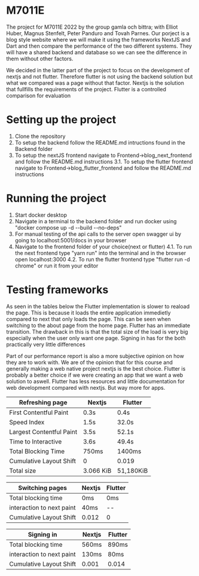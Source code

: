 # M7011E

The project for M7011E 2022 by the group gamla och bittra; with Elliot Huber, Magnus Stenfelt, Peter Panduro and Tovah Parnes.
Our porject is a blog style website where we will make it using the frameworks NextJS and Dart and
then compare the performance of the two different systems. They will have a shared
backend and database so we can see the difference in them without other factors.

We decided in the latter part of the project to focus on the development of nextjs and not flutter.
Therefore flutter is not using the backend solution but what we compared was a page without that factor.
Nextjs is the solution that fullfills the requirements of the project. 
Flutter is a controlled comparison for evaluation

# Setting up the project
1. Clone the repository
2. To setup the backend follow the README.md intructions found in the Backend folder 
3. To setup the nextJS frontend navigate to Frontend->blog_next_frontend and follow the README.md instructions
3.1. To setup the flutter frontend navigate to Frontend->blog_flutter_frontend and follow the README.md instructions

# Running the project
1. Start docker desktop
2. Navigate in a terminal to the backend folder and run docker using "docker compose up -d --build --no-deps"
3. For manual testing of the api calls to the server open swagger ui by going to localhost:5001/docs in your browser
4. Navigate to the frontend folder of your choice(next or flutter)
4.1. To run the next frontend type "yarn run" into the terminal and in the browser open localhost:3000
4.2. To run the flutter frontend type "flutter run -d chrome" or run it from your editor

# Testing frameworks
As seen in the tables below the Flutter implementation is slower to reaload the page. 
This is because it loads the entire application immedietly compared to next that only loads the page.
This can be seen when switching to the about page from the home page. Flutter has an immediate transition.
The drawback in this is that the total size of the load is very big especially when the user only want one page.
Signing in has for the both practically very little differences

Part of our performance report is also a more subjective opinion on how they are to work with.
We are of the opinion that for this course and generally making a web native project nextjs is the best choice.
Flutter is probably a better choice if we were creating an app that we want a web solution to aswell.
Flutter has less resources and little documentation for web development compared with nextjs. But way more for apps.


|     Refreshing page      |    Nextjs     |    Flutter    |
| ------------------------ | ------------- | ------------- |
| First Contentful Paint   | 0.3s          | 0.4s          |               
| Speed Index              | 1.5s          | 32.0s         |               
| Largest Contentful Paint | 3.5s          | 52.1s         |               
| Time to Interactive      | 3.6s          | 49.4s         |
| Total Blocking Time      | 750ms         | 1400ms        |             
| Cumulative Layout Shift  | 0             | 0.019         |
| Total size               | 3.066 KiB     | 51,180KiB     |

|     Switching pages      |    Nextjs     |    Flutter    |
| ------------------------ | ------------- | ------------- |
| Total blocking time      | 0ms           | 0ms           |
| interaction to next paint| 40ms          | --            |
| Cumulative Layout Shift  | 0.012         | 0             |

|       Signing in         |    Nextjs     |    Flutter    |
| ------------------------ | ------------- | ------------- |
| Total blocking time      | 560ms         | 890ms         |
| interaction to next paint| 130ms         | 80ms          |
| Cumulative Layout Shift  | 0.001         | 0.014         |

